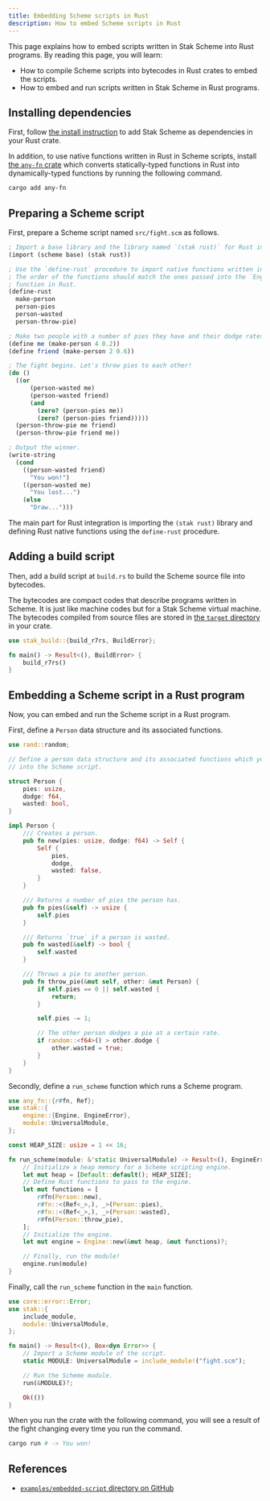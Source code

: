 ```yaml
---
title: Embedding Scheme scripts in Rust
description: How to embed Scheme scripts in Rust
---
```


This page explains how to embed scripts written in Stak Scheme into Rust programs. By reading this page, you will learn:

- How to compile Scheme scripts into bytecodes in Rust crates to embed the scripts.
- How to embed and run scripts written in Stak Scheme in Rust programs.

## Installing dependencies

First, follow [the install instruction](install#libraries) to add Stak Scheme as dependencies in your Rust crate.

In addition, to use native functions written in Rust in Scheme scripts, install [the `any-fn` crate](https://crates.io/crates/any-fn) which converts statically-typed functions in Rust into dynamically-typed functions by running the following command.

```sh
cargo add any-fn
```

## Preparing a Scheme script

First, prepare a Scheme script named `src/fight.scm` as follows.

```scheme
; Import a base library and the library named `(stak rust)` for Rust integration.
(import (scheme base) (stak rust))

; Use the `define-rust` procedure to import native functions written in Rust.
; The order of the functions should match the ones passed into the `Engine::new()`
; function in Rust.
(define-rust
  make-person
  person-pies
  person-wasted
  person-throw-pie)

; Make two people with a number of pies they have and their dodge rates.
(define me (make-person 4 0.2))
(define friend (make-person 2 0.6))

; The fight begins. Let's throw pies to each other!
(do ()
  ((or
      (person-wasted me)
      (person-wasted friend)
      (and
        (zero? (person-pies me))
        (zero? (person-pies friend)))))
  (person-throw-pie me friend)
  (person-throw-pie friend me))

; Output the winner.
(write-string
  (cond
    ((person-wasted friend)
      "You won!")
    ((person-wasted me)
      "You lost...")
    (else
      "Draw...")))
```

The main part for Rust integration is importing the `(stak rust)` library and defining Rust native functions using the `define-rust` procedure.

## Adding a build script

Then, add a build script at `build.rs` to build the Scheme source file into bytecodes.

The bytecodes are compact codes that describe programs written in Scheme. It is just like machine codes but for a Stak Scheme virtual machine. The bytecodes compiled from source files are stored in [the `target` directory](https://doc.rust-lang.org/cargo/reference/build-cache.html) in your crate.

```rust no_run
use stak_build::{build_r7rs, BuildError};

fn main() -> Result<(), BuildError> {
    build_r7rs()
}
```

## Embedding a Scheme script in a Rust program

Now, you can embed and run the Scheme script in a Rust program.

First, define a `Person` data structure and its associated functions.

```rust
use rand::random;

// Define a person data structure and its associated functions which you include
// into the Scheme script.

struct Person {
    pies: usize,
    dodge: f64,
    wasted: bool,
}

impl Person {
    /// Creates a person.
    pub fn new(pies: usize, dodge: f64) -> Self {
        Self {
            pies,
            dodge,
            wasted: false,
        }
    }

    /// Returns a number of pies the person has.
    pub fn pies(&self) -> usize {
        self.pies
    }

    /// Returns `true` if a person is wasted.
    pub fn wasted(&self) -> bool {
        self.wasted
    }

    /// Throws a pie to another person.
    pub fn throw_pie(&mut self, other: &mut Person) {
        if self.pies == 0 || self.wasted {
            return;
        }

        self.pies -= 1;

        // The other person dodges a pie at a certain rate.
        if random::<f64>() > other.dodge {
            other.wasted = true;
        }
    }
}
```

Secondly, define a `run_scheme` function which runs a Scheme program.

```rust
use any_fn::{r#fn, Ref};
use stak::{
    engine::{Engine, EngineError},
    module::UniversalModule,
};

const HEAP_SIZE: usize = 1 << 16;

fn run_scheme(module: &'static UniversalModule) -> Result<(), EngineError> {
    // Initialize a heap memory for a Scheme scripting engine.
    let mut heap = [Default::default(); HEAP_SIZE];
    // Define Rust functions to pass to the engine.
    let mut functions = [
        r#fn(Person::new),
        r#fn::<(Ref<_>,), _>(Person::pies),
        r#fn::<(Ref<_>,), _>(Person::wasted),
        r#fn(Person::throw_pie),
    ];
    // Initialize the engine.
    let mut engine = Engine::new(&mut heap, &mut functions)?;

    // Finally, run the module!
    engine.run(module)
}
```

Finally, call the `run_scheme` function in the `main` function.

```rust
use core::error::Error;
use stak::{
    include_module,
    module::UniversalModule,
};

fn main() -> Result<(), Box<dyn Error>> {
    // Import a Scheme module of the script.
    static MODULE: UniversalModule = include_module!("fight.scm");

    // Run the Scheme module.
    run(&MODULE)?;

    Ok(())
}
```

When you run the crate with the following command, you will see a result of the fight changing every time you run the command.

```sh
cargo run # -> You won!
```

## References

- [`examples/embedded-script` directory on GitHub](https://github.com/raviqqe/stak/tree/main/examples/embedded-script)
